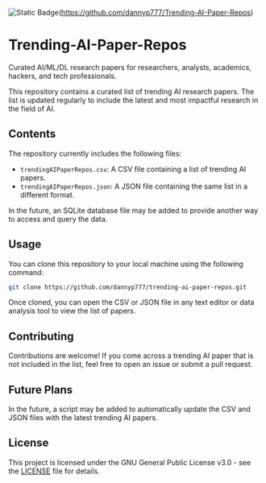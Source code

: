 ![Static Badge](https://img.shields.io/badge/Project_Status-Alpha-yellow)(https://github.com/dannyp777/Trending-AI-Paper-Repos)

# Trending-AI-Paper-Repos
Curated AI/ML/DL research papers for researchers, analysts, academics, hackers, and tech professionals.

This repository contains a curated list of trending AI research papers. The list is updated regularly to include the latest and most impactful research in the field of AI.

## Contents

The repository currently includes the following files:

- `trendingAIPaperRepos.csv`: A CSV file containing a list of trending AI papers.
- `trendingAIPaperRepos.json`: A JSON file containing the same list in a different format.

In the future, an SQLite database file may be added to provide another way to access and query the data.

## Usage

You can clone this repository to your local machine using the following command:

```bash
git clone https://github.com/dannyp777/trending-ai-paper-repos.git
```

Once cloned, you can open the CSV or JSON file in any text editor or data analysis tool to view the list of papers.

## Contributing

Contributions are welcome! If you come across a trending AI paper that is not included in the list, feel free to open an issue or submit a pull request.

## Future Plans

In the future, a script may be added to automatically update the CSV and JSON files with the latest trending AI papers.

## License

This project is licensed under the GNU General Public License v3.0 - see the [LICENSE](https://chat.openai.com/c/LICENSE) file for details.
